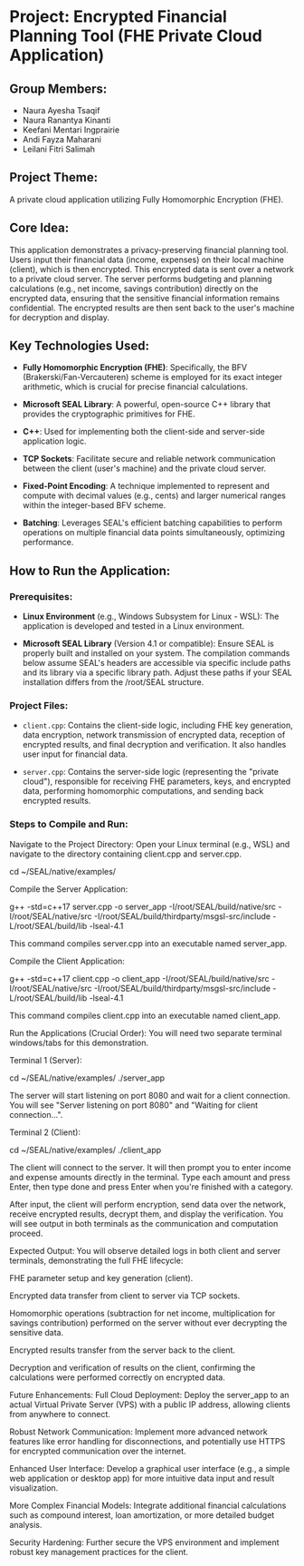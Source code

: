 # Project: Encrypted Financial Planning Tool (FHE Private Cloud Application)
## Group Members:
- Naura Ayesha Tsaqif  
- Naura Ranantya Kinanti  
- Keefani Mentari Ingprairie
- Andi Fayza Maharani
- Leilani Fitri Salimah


## Project Theme:
A private cloud application utilizing Fully Homomorphic Encryption (FHE).

## Core Idea:
This application demonstrates a privacy-preserving financial planning tool. Users input their financial data (income, expenses) on their local machine (client), which is then encrypted. This encrypted data is sent over a network to a private cloud server. The server performs budgeting and planning calculations (e.g., net income, savings contribution) directly on the encrypted data, ensuring that the sensitive financial information remains confidential. The encrypted results are then sent back to the user's machine for decryption and display.

## Key Technologies Used:
- **Fully Homomorphic Encryption (FHE)**: Specifically, the BFV (Brakerski/Fan-Vercauteren) scheme is employed for its exact integer arithmetic, which is crucial for precise financial calculations.

- **Microsoft SEAL Library**: A powerful, open-source C++ library that provides the cryptographic primitives for FHE.

- **C++**: Used for implementing both the client-side and server-side application logic.

- **TCP Sockets**: Facilitate secure and reliable network communication between the client (user's machine) and the private cloud server.

- **Fixed-Point Encoding**: A technique implemented to represent and compute with decimal values (e.g., cents) and larger numerical ranges within the integer-based BFV scheme.

- **Batching**: Leverages SEAL's efficient batching capabilities to perform operations on multiple financial data points simultaneously, optimizing performance.

## How to Run the Application:
### Prerequisites:
- **Linux Environment** (e.g., Windows Subsystem for Linux - WSL): The application is developed and tested in a Linux environment.

- **Microsoft SEAL Library** (Version 4.1 or compatible): Ensure SEAL is properly built and installed on your system. The compilation commands below assume SEAL's headers are accessible via specific include paths and its library via a specific library path. Adjust these paths if your SEAL installation differs from the /root/SEAL structure.

### Project Files:
- `client.cpp`: Contains the client-side logic, including FHE key generation, data encryption, network transmission of encrypted data, reception of encrypted results, and final decryption and verification. It also handles user input for financial data.

- `server.cpp`: Contains the server-side logic (representing the "private cloud"), responsible for receiving FHE parameters, keys, and encrypted data, performing homomorphic computations, and sending back encrypted results.

### Steps to Compile and Run:

Navigate to the Project Directory:
Open your Linux terminal (e.g., WSL) and navigate to the directory containing client.cpp and server.cpp.

cd ~/SEAL/native/examples/

Compile the Server Application:

g++ -std=c++17 server.cpp -o server_app -I/root/SEAL/build/native/src -I/root/SEAL/native/src -I/root/SEAL/build/thirdparty/msgsl-src/include -L/root/SEAL/build/lib -lseal-4.1

This command compiles server.cpp into an executable named server_app.

Compile the Client Application:

g++ -std=c++17 client.cpp -o client_app -I/root/SEAL/build/native/src -I/root/SEAL/native/src -I/root/SEAL/build/thirdparty/msgsl-src/include -L/root/SEAL/build/lib -lseal-4.1

This command compiles client.cpp into an executable named client_app.

Run the Applications (Crucial Order):
You will need two separate terminal windows/tabs for this demonstration.

Terminal 1 (Server):

cd ~/SEAL/native/examples/
./server_app

The server will start listening on port 8080 and wait for a client connection. You will see "Server listening on port 8080" and "Waiting for client connection...".

Terminal 2 (Client):

cd ~/SEAL/native/examples/
./client_app

The client will connect to the server. It will then prompt you to enter income and expense amounts directly in the terminal. Type each amount and press Enter, then type done and press Enter when you're finished with a category.

After input, the client will perform encryption, send data over the network, receive encrypted results, decrypt them, and display the verification. You will see output in both terminals as the communication and computation proceed.

Expected Output:
You will observe detailed logs in both client and server terminals, demonstrating the full FHE lifecycle:

FHE parameter setup and key generation (client).

Encrypted data transfer from client to server via TCP sockets.

Homomorphic operations (subtraction for net income, multiplication for savings contribution) performed on the server without ever decrypting the sensitive data.

Encrypted results transfer from the server back to the client.

Decryption and verification of results on the client, confirming the calculations were performed correctly on encrypted data.

Future Enhancements:
Full Cloud Deployment: Deploy the server_app to an actual Virtual Private Server (VPS) with a public IP address, allowing clients from anywhere to connect.

Robust Network Communication: Implement more advanced network features like error handling for disconnections, and potentially use HTTPS for encrypted communication over the internet.

Enhanced User Interface: Develop a graphical user interface (e.g., a simple web application or desktop app) for more intuitive data input and result visualization.

More Complex Financial Models: Integrate additional financial calculations such as compound interest, loan amortization, or more detailed budget analysis.

Security Hardening: Further secure the VPS environment and implement robust key management practices for the client.
